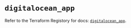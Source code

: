 # `digitalocean_app`

Refer to the Terraform Registory for docs: [`digitalocean_app`](https://registry.terraform.io/providers/digitalocean/digitalocean/2.32.0/docs/resources/app).
